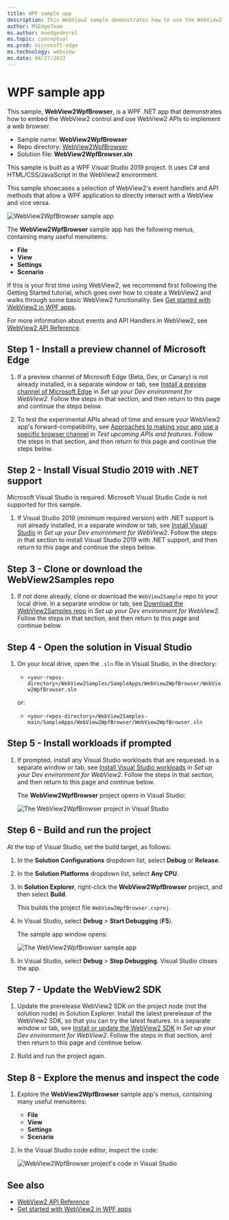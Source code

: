 ```yaml
---
title: WPF sample app
description: This WebView2 sample demonstrates how to use the WebView2 control and WebView2 APIs to implement a web browser in a WPF .NET app.
author: MSEdgeTeam
ms.author: msedgedevrel
ms.topic: conceptual
ms.prod: microsoft-edge
ms.technology: webview
ms.date: 04/27/2022
---
```

# WPF sample app

<!-- todo: paste/merge into here from corresp Readme https://github.com/MicrosoftEdge/WebView2Samples/pull/140/files -->

This sample, **WebView2WpfBrowser**, is a WPF .NET app that demonstrates how to embed the WebView2 control and use WebView2 APIs to implement a web browser.

*  Sample name: **WebView2WpfBrowser**
*  Repo directory: [WebView2WpfBrowser](https://github.com/MicrosoftEdge/WebView2Samples/tree/main/SampleApps/WebView2WpfBrowser)
*  Solution file: **WebView2WpfBrowser.sln**

This sample is built as a WPF Visual Studio 2019 project.  It uses C# and HTML/CSS/JavaScript in the WebView2 environment.

This sample showcases a selection of WebView2's event handlers and API methods that allow a WPF application to directly interact with a WebView and vice versa.

![WebView2WpfBrowser sample app](media/webview2wpfbrowser-sample-app.png)

The **WebView2WpfBrowser** sample app has the following menus, containing many useful menuitems:
*  **File**
*  **View**
*  **Settings**
*  **Scenario**

If this is your first time using WebView2, we recommend first following the Getting Started tutorial, which goes over how to create a WebView2 and walks through some basic WebView2 functionality.  See [Get started with WebView2 in WPF apps](../get-started/wpf.md).

For more information about events and API Handlers in WebView2, see [WebView2 API Reference](/microsoft-edge/webview2/webview2-api-reference).


<!-- ====================================================================== -->
## Step 1 - Install a preview channel of Microsoft Edge

1. If a preview channel of Microsoft Edge (Beta, Dev, or Canary) is not already installed, in a separate window or tab, see [Install a preview channel of Microsoft Edge](../how-to/machine-setup.md#install-a-preview-channel-of-microsoft-edge) in _Set up your Dev environment for WebView2_.  Follow the steps in that section, and then return to this page and continue the steps below.

1. To test the experimental APIs ahead of time and ensure your WebView2 app's forward-compatibility, see [Approaches to making your app use a specific browser channel](../how-to/set-preview-channel.md#approaches-to-making-your-app-use-a-specific-browser-channel) in _Test upcoming APIs and features_. Follow the steps in that section, and then return to this page and continue the steps below.


<!-- ====================================================================== -->
## Step 2 - Install Visual Studio 2019 with .NET support

Microsoft Visual Studio is required.  Microsoft Visual Studio Code is not supported for this sample.

1. If Visual Studio 2019 (minimum required version) with .NET support is not already installed, in a separate window or tab, see [Install Visual Studio](../how-to/machine-setup.md#install-visual-studio) in _Set up your Dev environment for WebView2_.  Follow the steps in that section to install Visual Studio 2019 with .NET support, and then return to this page and continue the steps below.
<!-- could show selecting .NET support -->


<!-- ====================================================================== -->
## Step 3 - Clone or download the WebView2Samples repo

1. If not done already, clone or download the `WebView2Sample` repo to your local drive.  In a separate window or tab, see [Download the WebView2Samples repo](../how-to/machine-setup.md#download-the-webview2samples-repo) in _Set up your Dev environment for WebView2_.  Follow the steps in that section, and then return to this page and continue below.


<!-- ====================================================================== -->
## Step 4 - Open the solution in Visual Studio

1. On your local drive, open the `.sln` file in Visual Studio, in the directory:

   *  `<your-repos-directory>/WebView2Samples/SampleApps/WebView2WpfBrowser/WebView2WpfBrowser.sln`

   or:

   *  `<your-repos-directory>/WebView2Samples-main/SampleApps/WebView2WpfBrowser/WebView2WpfBrowser.sln`


<!-- ====================================================================== -->
## Step 5 - Install workloads if prompted

1. If prompted, install any Visual Studio workloads that are requested.  In a separate window or tab, see [Install Visual Studio workloads](../how-to/machine-setup.md#install-visual-studio-workloads) in _Set up your Dev environment for WebView2_.  Follow the steps in that section, and then return to this page and continue below.

   The **WebView2WpfBrowser** project opens in Visual Studio:

   ![The WebView2WpfBrowser project in Visual Studio](media/webview2wpfbrowser-project-opened.png)


<!-- ====================================================================== -->
## Step 6 - Build and run the project

At the top of Visual Studio, set the build target, as follows:

1. In the **Solution Configurations** dropdown list, select **Debug** or **Release**.

1. In the **Solution Platforms** dropdown list, select **Any CPU**.

1. In **Solution Explorer**, right-click the **WebView2WpfBrowser** project, and then select **Build**.

   This builds the project file `WebView2WpfBrowser.csproj`.

1. In Visual Studio, select **Debug** > **Start Debugging** (**F5**).

   The sample app window opens:

   ![The WebView2WpfBrowser sample app](media/webview2wpfbrowser-sample-app.png)

1. In Visual Studio, select **Debug** > **Stop Debugging**.  Visual Studio closes the app.


<!-- ====================================================================== -->
## Step 7 - Update the WebView2 SDK

1. Update the prerelease WebView2 SDK on the project node (not the solution node) in Solution Explorer.  Install the latest prerelease of the WebView2 SDK, so that you can try the latest features.  In a separate window or tab, see [Install or update the WebView2 SDK](../how-to/machine-setup.md#install-or-update-the-webview2-sdk) in _Set up your Dev environment for WebView2_.  Follow the steps in that section, and then return to this page and continue below.

1. Build and run the project again.


<!-- ====================================================================== -->
## Step 8 - Explore the menus and inspect the code

1. Explore the **WebView2WpfBrowser** sample app's menus, containing many useful menuitems:
   *  **File**
   *  **View**
   *  **Settings**
   *  **Scenario**
   
1. In the Visual Studio code editor, inspect the code:

   ![WebView2WpfBrowser project's code in Visual Studio](media/webview2wpfbrowser-code.png)


<!-- ====================================================================== -->
## See also

* [WebView2 API Reference](../webview2-api-reference.md)
* [Get started with WebView2 in WPF apps](../get-started/wpf.md)
